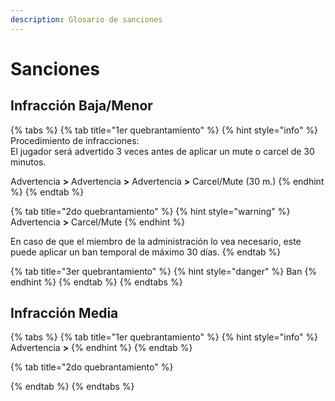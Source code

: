 ```yaml
---
description: Glosario de sanciones
---
```


# Sanciones

## Infracción Baja/Menor

{% tabs %}
{% tab title="1er quebrantamiento" %}
{% hint style="info" %}
Procedimiento de infracciones:  
El jugador será advertido 3 veces antes de aplicar un mute o carcel de 30 minutos.

  
Advertencia **&gt;** Advertencia **&gt;** Advertencia **&gt;** Carcel/Mute \(30 m.\)
{% endhint %}
{% endtab %}

{% tab title="2do quebrantamiento" %}
{% hint style="warning" %}
Advertencia **&gt;** Carcel/Mute
{% endhint %}

En caso de que el miembro de la administración lo vea necesario, este puede aplicar un ban temporal de máximo 30 días.
{% endtab %}

{% tab title="3er quebrantamiento" %}
{% hint style="danger" %}
Ban
{% endhint %}
{% endtab %}
{% endtabs %}

## Infracción Media

{% tabs %}
{% tab title="1er quebrantamiento" %}
{% hint style="info" %}
Advertencia **&gt;** 
{% endhint %}
{% endtab %}

{% tab title="2do quebrantamiento" %}

{% endtab %}
{% endtabs %}

